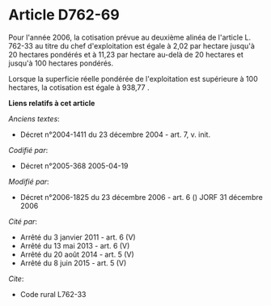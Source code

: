 # Article D762-69

Pour l'année 2006, la cotisation prévue au deuxième alinéa de l'article L. 762-33 au titre du chef d'exploitation est égale à
2,02  par hectare jusqu'à 20 hectares pondérés et à 11,23  par hectare au-delà de 20 hectares et jusqu'à 100 hectares
pondérés.

Lorsque la superficie réelle pondérée de l'exploitation est supérieure à 100 hectares, la cotisation est égale à 938,77 .

**Liens relatifs à cet article**

_Anciens textes_:

  - Décret n°2004-1411 du 23 décembre 2004 - art. 7, v. init.

_Codifié par_:

  - Décret n°2005-368 2005-04-19

_Modifié par_:

  - Décret n°2006-1825 du 23 décembre 2006 - art. 6 () JORF 31 décembre 2006

_Cité par_:

  - Arrêté du 3 janvier 2011 - art. 6 (V)
  - Arrêté du 13 mai 2013 - art. 6 (V)
  - Arrêté du 20 août 2014 - art. 5 (V)
  - Arrêté du 8 juin 2015 - art. 5 (V)

_Cite_:

  - Code rural L762-33
